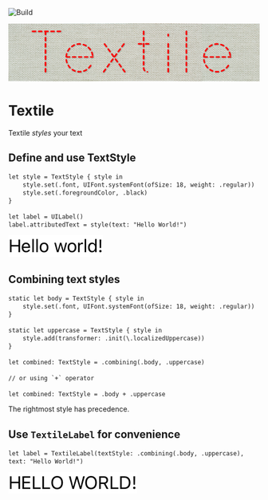 ![Build](https://img.shields.io/github/workflow/status/aegzorz/textile/Unit%20Tests?style=for-the-badge)

![Textile Logo](/Textile/Tests/__Snapshots__/ReadmeTests/testLogo.1.png?raw=true)

# Textile
Textile _styles_ your text

## Define and use TextStyle
```
let style = TextStyle { style in
    style.set(.font, UIFont.systemFont(ofSize: 18, weight: .regular))
    style.set(.foregroundColor, .black)
}

let label = UILabel()
label.attributedText = style(text: "Hello World!")
```

![Simple Style](/Textile/Tests/__Snapshots__/ReadmeTests/testSimpleStyle.1.png?raw=true)

## Combining text styles
```
static let body = TextStyle { style in
    style.set(.font, UIFont.systemFont(ofSize: 18, weight: .regular))
}

static let uppercase = TextStyle { style in
    style.add(transformer: .init(\.localizedUppercase))
}

let combined: TextStyle = .combining(.body, .uppercase)

// or using `+` operator

let combined: TextStyle = .body + .uppercase
```
The rightmost style has precedence.

## Use `TextileLabel` for convenience
```
let label = TextileLabel(textStyle: .combining(.body, .uppercase), text: "Hello World!")
```
![Textile Label](/Textile/Tests/__Snapshots__/ReadmeTests/testTextileLabel.1.png?raw=true)
